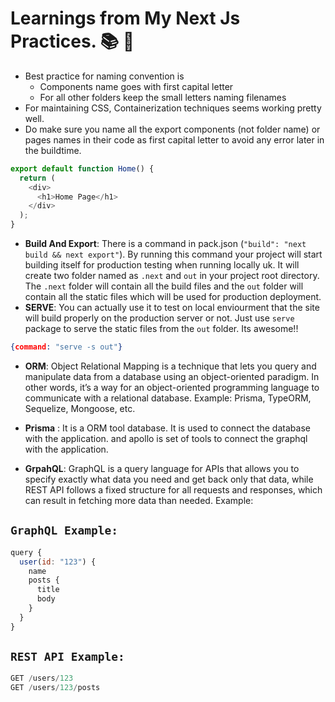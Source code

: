 # Learnings from My Next Js Practices. 📚 📝

- Best practice for naming convention is
  - Components name goes with first capital letter
  - For all other folders keep the small letters naming filenames
- For maintaining CSS, Containerization techniques seems working pretty well.
- Do make sure you name all the export components (not folder name) or pages names in their code as first capital letter to avoid any error later in the buildtime.

```javascript
export default function Home() {
  return (
    <div>
      <h1>Home Page</h1>
    </div>
  );
}
```

- **Build And Export**: There is a command in pack.json (`"build": "next build && next export"`). By running this command your project will start building itself for production testing when running locally uk. It will create two folder named as `.next` and `out` in your project root directory. The `.next` folder will contain all the build files and the `out` folder will contain all the static files which will be used for production deployment.
- **SERVE**: You can actually use it to test on local enviourment that the site will build properly on the production server or not. Just use `serve` package to serve the static files from the `out` folder. Its awesome!! 
```json
{command: "serve -s out"}
```

- **ORM**: Object Relational Mapping is a technique that lets you query and manipulate data from a database using an object-oriented paradigm. In other words, it’s a way for an object-oriented programming language to communicate with a relational database. Example: Prisma, TypeORM, Sequelize, Mongoose, etc.

- **Prisma** : It is a ORM tool database. It is used to connect the database with the application. and apollo is set of tools to connect the graphql with the application.
- **GrpahQL**: GraphQL is a query language for APIs that allows you to specify exactly what data you need and get back only that data, while REST API follows a fixed structure for all requests and responses, which can result in fetching more data than needed.
Example: 

## `GraphQL Example: `
```javascript
query {
  user(id: "123") {
    name
    posts {
      title
      body
    }
  }
}
```
## `REST API Example: `
```javascript
GET /users/123
GET /users/123/posts
```

